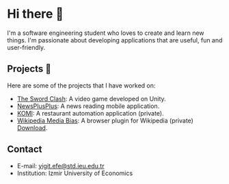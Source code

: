 # Hi there 👋

I'm a software engineering student who loves to create and learn new things. I'm passionate about developing applications that are useful, fun and user-friendly.
  
## Projects 🚀

Here are some of the projects that I have worked on:

- [The Sword Clash](https://github.com/Parryword/The-Sword-Clash): A video game developed on Unity.
- [NewsPlusPlus](https://github.com/Parryword/NewsPlusPlus): A news reading mobile application.
- [KOMI](https://github.com/Parryword/Komi-Back): A restaurant automation application (private).
- [Wikipedia Media Bias](https://github.com/Parryword/Wikipedia-Bias-Indentifier): A browser plugin for Wikipedia (private) [Download](https://addons.mozilla.org/en-US/firefox/addon/wikipedia_media_bias/).

## Contact
- E-mail: yigit.efe@std.ieu.edu.tr
- Institution: Izmir University of Economics
